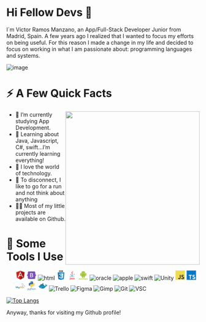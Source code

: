 # Hi Fellow Devs 👋

I´m Víctor Ramos Manzano, an App/Full-Stack Developer Junior from Madrid, Spain.
A few years ago I realized that I wanted to focus my efforts on being useful. For this reason I made a change in my life and decided to focus on working in what I am passionate about: programming languages and systems.

![image](https://user-images.githubusercontent.com/91912284/142745222-28d59ab5-6d6a-4525-af8f-5f27936c0ac2.png)

# ⚡️ A Few Quick Facts
<img align="right" src="https://cdn.estegrafico.com/images/web-development.gif" width="350" height="400" />
<ul>
<li>🔭 I’m currently studying App Development.</li>
<li>🧐 Learning about Java, Javascript, C#, swift...I’m currently learning everything!</li>
<li>📢 I love the world of technology.</li>
<li>📝 To disconnect, I like to go for a run and not think about anything</li>
<li>👨‍💻 Most of my little projects are available on Github.</li>
</ul>


# 🚀 Some Tools I Use
<ul>
<img src="https://raw.githubusercontent.com/devicons/devicon/master/icons/angularjs/angularjs-original.svg" alt="angular-js" width="25" height="25" />
<img src="https://raw.githubusercontent.com/devicons/devicon/master/icons/bootstrap/bootstrap-plain.svg" alt="bootstrap" width="25" height="25" />
<img src="https://cdn.jsdelivr.net/gh/devicons/devicon/icons/html5/html5-original.svg" alt="html" width="25" height="25"/>
<img src="https://raw.githubusercontent.com/devicons/devicon/master/icons/css3/css3-original-wordmark.svg" alt="css3" width="25" height="25" />
<img src="https://raw.githubusercontent.com/devicons/devicon/master/icons/java/java-original-wordmark.svg" alt="java" width="25" height="25" />
<img src="https://raw.githubusercontent.com/devicons/devicon/master/icons/android/android-plain-wordmark.svg" alt="android" width="25" height="25" />
<img src="https://cdn.jsdelivr.net/gh/devicons/devicon/icons/oracle/oracle-original.svg" alt="oracle" width="25" height="25"/>
<img src="https://cdn.jsdelivr.net/gh/devicons/devicon/icons/apple/apple-original.svg" alt="apple" width="25" height="25" />
<img src="https://cdn.jsdelivr.net/gh/devicons/devicon/icons/swift/swift-original.svg" alt="swift" width="25" height="25"/>
<img src="https://cdn.jsdelivr.net/gh/devicons/devicon/icons/unity/unity-original-wordmark.svg" alt="Unity" width="25" height="25"/>
<img src="https://raw.githubusercontent.com/devicons/devicon/master/icons/javascript/javascript-original.svg" alt="javascript" width="25" height="25" />
<img src="https://raw.githubusercontent.com/devicons/devicon/master/icons/typescript/typescript-original.svg" alt="typescript" width="25" height="25" />
<img src="https://raw.githubusercontent.com/devicons/devicon/master/icons/mysql/mysql-original-wordmark.svg" alt="mysql" width="25" height="25" />
<img src="https://raw.githubusercontent.com/devicons/devicon/master/icons/python/python-original-wordmark.svg" alt="python" width="25" height="25" />
<img src="https://raw.githubusercontent.com/devicons/devicon/master/icons/docker/docker-original.svg" alt="Docker" width="25" height="25" />
<img src="https://cdn.jsdelivr.net/gh/devicons/devicon/icons/trello/trello-plain.svg" alt="Trello" width="25" height="25"/>
<img src="https://cdn.jsdelivr.net/gh/devicons/devicon/icons/figma/figma-original.svg" alt="Figma" width="25" height="25"/>
<img src="https://cdn.jsdelivr.net/gh/devicons/devicon/icons/gimp/gimp-original.svg" alt="Gimp" width="25" height="25" />
<img src="https://cdn.jsdelivr.net/gh/devicons/devicon/icons/github/github-original.svg" alt="Git" width="25" height="25"/>
  <img src="https://cdn.jsdelivr.net/gh/devicons/devicon/icons/vscode/vscode-original.svg" alt="VSC" width="25" height="25"/>
</ul>

[![Top Langs](https://github-readme-stats.vercel.app/api/top-langs/?username=vramosm)](https://github.com/vramosm/github-readme-stats)


<p>Anyway, thanks for visiting my Github profile!</p>

